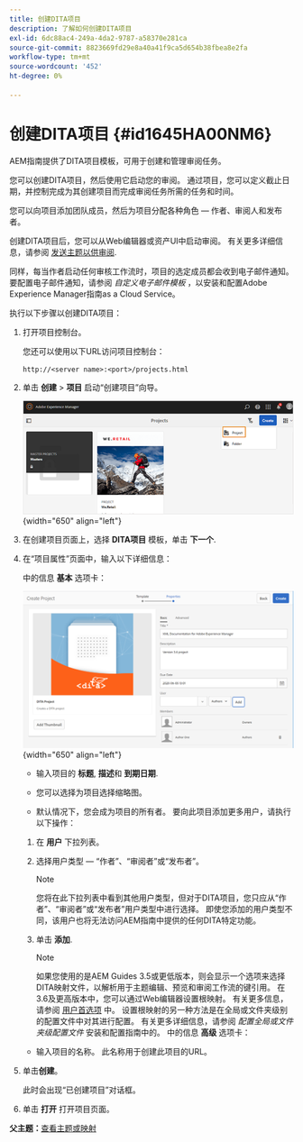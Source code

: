 ```yaml
---
title: 创建DITA项目
description: 了解如何创建DITA项目
exl-id: 6dc88ac4-249a-4da2-9787-a58370e281ca
source-git-commit: 8823669fd29e8a40a41f9ca5d654b38fbea8e2fa
workflow-type: tm+mt
source-wordcount: '452'
ht-degree: 0%

---
```


# 创建DITA项目 {#id1645HA00NM6}

AEM指南提供了DITA项目模板，可用于创建和管理审阅任务。

您可以创建DITA项目，然后使用它启动您的审阅。 通过项目，您可以定义截止日期，并控制完成为其创建项目而完成审阅任务所需的任务和时间。

您可以向项目添加团队成员，然后为项目分配各种角色 — 作者、审阅人和发布者。

创建DITA项目后，您可以从Web编辑器或资产UI中启动审阅。 有关更多详细信息，请参阅 [发送主题以供审阅](review-send-topics-for-review.md#).

同样，每当作者启动任何审核工作流时，项目的选定成员都会收到电子邮件通知。 要配置电子邮件通知，请参阅 *自定义电子邮件模板* ，以安装和配置Adobe Experience Manager指南as a Cloud Service。

执行以下步骤以创建DITA项目：

1. 打开项目控制台。

   您还可以使用以下URL访问项目控制台：

   ```http
   http://<server name>:<port>/projects.html
   ```

1. 单击 **创建** \> **项目** 启动“创建项目”向导。

   ![](images/project-console-63.png){width="650" align="left"}

1. 在创建项目页面上，选择 **DITA项目** 模板，单击 **下一个**.

1. 在“项目属性”页面中，输入以下详细信息：

   中的信息 **基本** 选项卡：

   ![](images/create-project.png){width="650" align="left"}

   - 输入项目的 **标题**, **描述**&#x200B;和 **到期日期**.

   - 您可以选择为项目选择缩略图。

   - 默认情况下，您会成为项目的所有者。 要向此项目添加更多用户，请执行以下操作：
   1. 在 **用户** 下拉列表。

   1. 选择用户类型 — “作者”、“审阅者”或“发布者”。

      >[!NOTE]
      >
      >您将在此下拉列表中看到其他用户类型，但对于DITA项目，您只应从“作者”、“审阅者”或“发布者”用户类型中进行选择。 即使您添加的用户类型不同，该用户也将无法访问AEM指南中提供的任何DITA特定功能。

   1. 单击 **添加**.

      >[!NOTE]
      >
      >如果您使用的是AEM Guides 3.5或更低版本，则会显示一个选项来选择DITA映射文件，以解析用于主题编辑、预览和审阅工作流的键引用。 在3.6及更高版本中，您可以通过Web编辑器设置根映射。 有关更多信息，请参阅 [用户首选项](web-editor-features.md#id2087G0P40SB) 中。 设置根映射的另一种方法是在全局或文件夹级别的配置文件中对其进行配置。 有关更多详细信息，请参阅 *配置全局或文件夹级配置文件* 安装和配置指南中的。
   中的信息 **高级** 选项卡：

   - 输入项目的名称。 此名称用于创建此项目的URL。



1. 单击&#x200B;**创建**。

   此时会出现“已创建项目”对话框。

1. 单击 **打开** 打开项目页面。


**父主题：**[&#x200B;查看主题或映射](review.md)
